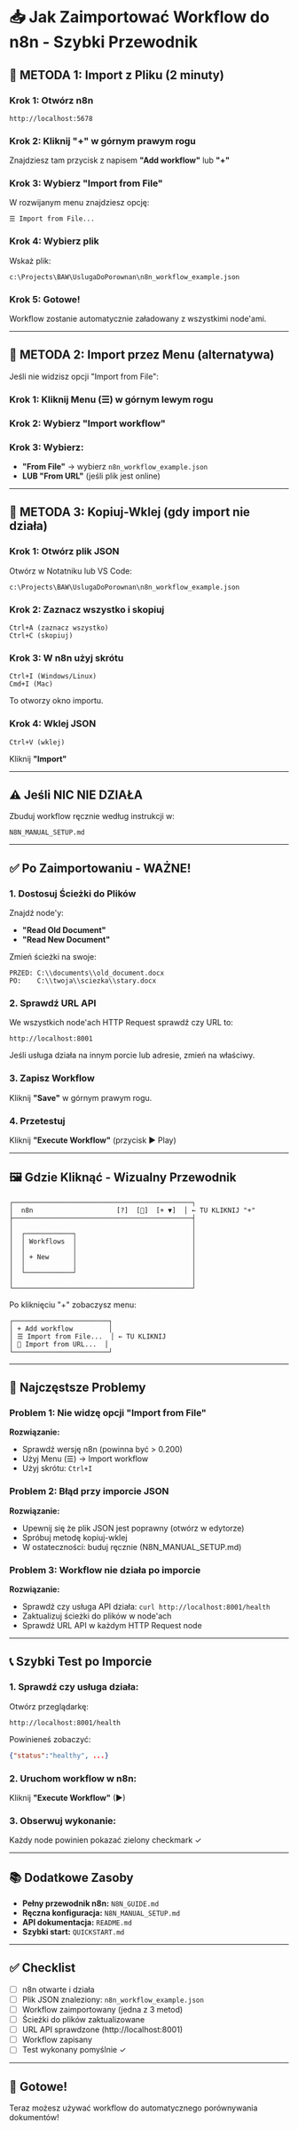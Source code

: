 # 📥 Jak Zaimportować Workflow do n8n - Szybki Przewodnik

## 🎯 METODA 1: Import z Pliku (2 minuty)

### Krok 1: Otwórz n8n
```
http://localhost:5678
```

### Krok 2: Kliknij "+" w górnym prawym rogu

Znajdziesz tam przycisk z napisem **"Add workflow"** lub **"+"**

### Krok 3: Wybierz "Import from File"

W rozwijanym menu znajdziesz opcję:
```
☰ Import from File...
```

### Krok 4: Wybierz plik

Wskaż plik:
```
c:\Projects\BAW\UslugaDoPorownan\n8n_workflow_example.json
```

### Krok 5: Gotowe!

Workflow zostanie automatycznie załadowany z wszystkimi node'ami.

---

## 🎯 METODA 2: Import przez Menu (alternatywa)

Jeśli nie widzisz opcji "Import from File":

### Krok 1: Kliknij Menu (☰) w górnym lewym rogu

### Krok 2: Wybierz "Import workflow"

### Krok 3: Wybierz:
- **"From File"** → wybierz `n8n_workflow_example.json`
- **LUB "From URL"** (jeśli plik jest online)

---

## 🎯 METODA 3: Kopiuj-Wklej (gdy import nie działa)

### Krok 1: Otwórz plik JSON

Otwórz w Notatniku lub VS Code:
```
c:\Projects\BAW\UslugaDoPorownan\n8n_workflow_example.json
```

### Krok 2: Zaznacz wszystko i skopiuj

```
Ctrl+A (zaznacz wszystko)
Ctrl+C (skopiuj)
```

### Krok 3: W n8n użyj skrótu

```
Ctrl+I (Windows/Linux)
Cmd+I (Mac)
```

To otworzy okno importu.

### Krok 4: Wklej JSON

```
Ctrl+V (wklej)
```

Kliknij **"Import"**

---

## ⚠️ Jeśli NIC NIE DZIAŁA

Zbuduj workflow ręcznie według instrukcji w:
```
N8N_MANUAL_SETUP.md
```

---

## ✅ Po Zaimportowaniu - WAŻNE!

### 1. Dostosuj Ścieżki do Plików

Znajdź node'y:
- **"Read Old Document"**
- **"Read New Document"**

Zmień ścieżki na swoje:
```
PRZED: C:\\documents\\old_document.docx
PO:    C:\\twoja\\sciezka\\stary.docx
```

### 2. Sprawdź URL API

We wszystkich node'ach HTTP Request sprawdź czy URL to:
```
http://localhost:8001
```

Jeśli usługa działa na innym porcie lub adresie, zmień na właściwy.

### 3. Zapisz Workflow

Kliknij **"Save"** w górnym prawym rogu.

### 4. Przetestuj

Kliknij **"Execute Workflow"** (przycisk ▶ Play)

---

## 🖼️ Gdzie Kliknąć - Wizualny Przewodnik

```
┌─────────────────────────────────────────────┐
│  n8n                     [?]  [👤]  [+ ▼]  │ ← TU KLIKNIJ "+"
├─────────────────────────────────────────────┤
│                                             │
│  ┌────────────┐                             │
│  │ Workflows  │                             │
│  │            │                             │
│  │ + New      │                             │
│  │            │                             │
│  └────────────┘                             │
│                                             │
└─────────────────────────────────────────────┘
```

Po kliknięciu "+" zobaczysz menu:
```
┌────────────────────────┐
│ + Add workflow         │
│ ☰ Import from File...  │ ← TU KLIKNIJ
│ 🔗 Import from URL...  │
└────────────────────────┘
```

---

## 🔧 Najczęstsze Problemy

### Problem 1: Nie widzę opcji "Import from File"

**Rozwiązanie:**
- Sprawdź wersję n8n (powinna być > 0.200)
- Użyj Menu (☰) → Import workflow
- Użyj skrótu: `Ctrl+I`

### Problem 2: Błąd przy imporcie JSON

**Rozwiązanie:**
- Upewnij się że plik JSON jest poprawny (otwórz w edytorze)
- Spróbuj metodę kopiuj-wklej
- W ostateczności: buduj ręcznie (N8N_MANUAL_SETUP.md)

### Problem 3: Workflow nie działa po imporcie

**Rozwiązanie:**
- Sprawdź czy usługa API działa: `curl http://localhost:8001/health`
- Zaktualizuj ścieżki do plików w node'ach
- Sprawdź URL API w każdym HTTP Request node

---

## 📞 Szybki Test po Imporcie

### 1. Sprawdź czy usługa działa:

Otwórz przeglądarkę:
```
http://localhost:8001/health
```

Powinieneś zobaczyć:
```json
{"status":"healthy", ...}
```

### 2. Uruchom workflow w n8n:

Kliknij **"Execute Workflow"** (▶)

### 3. Obserwuj wykonanie:

Każdy node powinien pokazać zielony checkmark ✓

---

## 📚 Dodatkowe Zasoby

- **Pełny przewodnik n8n:** `N8N_GUIDE.md`
- **Ręczna konfiguracja:** `N8N_MANUAL_SETUP.md`
- **API dokumentacja:** `README.md`
- **Szybki start:** `QUICKSTART.md`

---

## ✅ Checklist

- [ ] n8n otwarte i działa
- [ ] Plik JSON znaleziony: `n8n_workflow_example.json`
- [ ] Workflow zaimportowany (jedna z 3 metod)
- [ ] Ścieżki do plików zaktualizowane
- [ ] URL API sprawdzone (http://localhost:8001)
- [ ] Workflow zapisany
- [ ] Test wykonany pomyślnie ✓

---

## 🎉 Gotowe!

Teraz możesz używać workflow do automatycznego porównywania dokumentów!
